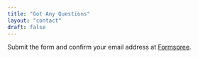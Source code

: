 ```yaml
---
title: "Got Any Questions"
layout: "contact"
draft: false
---
```


Submit the form and confirm your email address at [Formspree](https://formspree.io/).